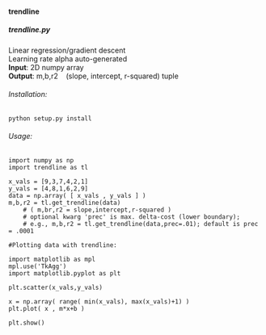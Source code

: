 <h4>trendline</h4>

<h5><b>trendline.py</b></h5>

Linear regression/gradient descent<br>
Learning rate alpha auto-generated<br> 
<b>Input</b>: 2D numpy array<br>
<b>Output</b>: m,b,r2		&nbsp;&nbsp;    (slope, intercept, r-squared)	tuple<br>

<h6>Installation:</h6>

	python setup.py install
	
	
<h6>Usage:</h6>
	
	import numpy as np
	import trendline as tl
	
	x_vals = [9,3,7,4,2,1]
	y_vals = [4,8,1,6,2,9]
	data = np.array( [ x_vals , y_vals ] )
	m,b,r2 = tl.get_trendline(data) 	
		# ( m,br,r2 = slope,intercept,r-squared )
		# optional kwarg 'prec' is max. delta-cost (lower boundary); 
		# e.g., m,b,r2 = tl.get_trendline(data,prec=.01); default is prec = .0001
	
	#Plotting data with trendline:
	
	import matplotlib as mpl
	mpl.use('TkAgg')
	import matplotlib.pyplot as plt
	
	plt.scatter(x_vals,y_vals)
	
	x = np.array( range( min(x_vals), max(x_vals)+1) )
	plt.plot( x , m*x+b )
	
	plt.show()

